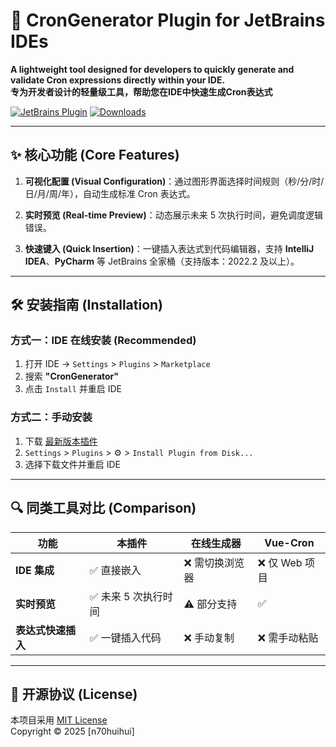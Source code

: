 # 🚀 CronGenerator Plugin for JetBrains IDEs

**A lightweight tool designed for developers to quickly generate and validate Cron expressions directly within your IDE.**  
**专为开发者设计的轻量级工具，帮助您在IDE中快速生成Cron表达式**

[![JetBrains Plugin](https://img.shields.io/badge/JetBrains%20Plugin-CronGenerator-%23007EC6
)](https://plugins.jetbrains.com/plugin/27767-crongenerator)
[![Downloads](https://img.shields.io/badge/downloads-latest-%2344CC11
)](https://plugins.jetbrains.com/plugin/27767-crongenerator/versions)

---

## ✨ 核心功能 (Core Features)
1. **可视化配置 (Visual Configuration)**：通过图形界面选择时间规则（秒/分/时/日/月/周/年），自动生成标准 Cron 表达式。

2. **实时预览 (Real-time Preview)**：动态展示未来 5 次执行时间，避免调度逻辑错误。

3. **快速键入 (Quick Insertion)**：一键插入表达式到代码编辑器，支持 **IntelliJ IDEA**、**PyCharm** 等 JetBrains 全家桶（支持版本：2022.2 及以上）。

---

## 🛠️ 安装指南 (Installation)
### 方式一：IDE 在线安装 (Recommended)
1. 打开 IDE → `Settings` > `Plugins` > `Marketplace`
2. 搜索 **"CronGenerator"**
3. 点击 `Install` 并重启 IDE

### 方式二：手动安装
1. 下载 [最新版本插件](https://plugins.jetbrains.com/plugin/27767-crongenerator/versions)
2. `Settings` > `Plugins` > ⚙️ > `Install Plugin from Disk...`
3. 选择下载文件并重启 IDE

---

## 🔍 同类工具对比 (Comparison)
| 功能                | 本插件               | 在线生成器  | Vue-Cron   |
|---------------------|----------------------|------------------------|------------------------|
| **IDE 集成**        | ✅ 直接嵌入          | ❌ 需切换浏览器         | ❌ 仅 Web 项目          |
| **实时预览**        | ✅ 未来 5 次执行时间 | ⚠️ 部分支持            | ✅                     |
| **表达式快速插入**  | ✅ 一键插入代码      | ❌ 手动复制            | ❌ 需手动粘贴           |

---

## 📄 开源协议 (License)
本项目采用 [MIT License](https://opensource.org/licenses/MIT)  
Copyright © 2025 [n70huihui]